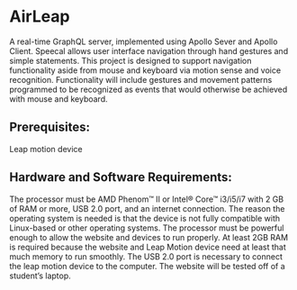 # **AirLeap**
A real-time GraphQL server, implemented using Apollo Sever and Apollo Client.
Speecal allows user interface navigation through hand gestures and simple statements.
This project is designed to support navigation functionality aside from mouse and keyboard via motion sense and voice recognition. Functionality will include gestures and movement patterns programmed to be recognized as events that would otherwise be achieved with mouse and keyboard.

## **Prerequisites:**
  Leap motion device

## **Hardware and Software Requirements:**

The processor must be AMD Phenom™ II or Intel® Core™ i3/i5/i7 with 2 GB of RAM or more, USB 2.0 port, and an internet connection. The reason the operating system is needed is that the device is not fully compatible with Linux-based or other operating systems. The processor must be powerful enough to allow the website and devices to run properly. At least 2GB RAM is required because the website and Leap Motion device need at least that much memory to run smoothly. The USB 2.0 port is necessary to connect the leap motion device to the computer. The website will be tested off of a student’s laptop.
